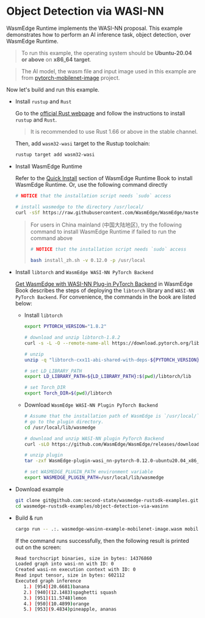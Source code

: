 # Object Detection via WASI-NN

WasmEdge Runtime implements the WASI-NN proposal. This example demonstrates how to perform an AI inference task, object detection, over WasmEdge Runtime.

> To run this example, the operating system should be **Ubuntu-20.04 or above** on **x86_64 target**.

> The AI model, the wasm file and input image used in this example are from [pytorch-mobilenet-image](https://github.com/second-state/WasmEdge-WASINN-examples/blob/master/pytorch-mobilenet-image/README.md) project.

Now let's build and run this example.

- Install `rustup` and `Rust`

  Go to the [official Rust webpage](https://www.rust-lang.org/tools/install) and follow the instructions to install `rustup` and `Rust`.

  > It is recommended to use Rust 1.66 or above in the stable channel.

  Then, add `wasm32-wasi` target to the Rustup toolchain:

  ```bash
  rustup target add wasm32-wasi
  ```

- Install WasmEdge Runtime

  Refer to the [Quick Install](https://wasmedge.org/book/en/quick_start/install.html#quick-install) section of WasmEdge Runtime Book to install WasmEdge Runtime. Or, use the following command directly

  ```bash
  # NOTICE that the installation script needs `sudo` access

  # install wasmedge to the directory /usr/local/
  curl -sSf https://raw.githubusercontent.com/WasmEdge/WasmEdge/master/utils/install.sh | bash -s -- -v 0.12.0 -p /usr/local
  ```

  > For users in China mainland (中国大陆地区), try the following command to install WasmEdge Runtime if failed to run the command above
  >
  > ```bash
  > # NOTICE that the installation script needs `sudo` access
  >
  > bash install_zh.sh -v 0.12.0 -p /usr/local
  > ```

- Install `libtorch` and `WasmEdge WASI-NN PyTorch Backend`
  
  [Get WasmEdge with WASI-NN Plug-in PyTorch Backend](https://wasmedge.org/book/en/write_wasm/rust/wasinn.html#get-wasmedge-with-wasi-nn-plug-in-pytorch-backend) in WasmEdge Book describes the steps of deploying the `libtorch` library and `WASI-NN PyTorch Backend`. For convenience, the commands in the book are listed below:

  - Install `libtorch`

    ```bash
    export PYTORCH_VERSION="1.8.2"
    
    # download and unzip libtorch-1.8.2
    curl -s -L -O --remote-name-all https://download.pytorch.org/libtorch/lts/1.8/cpu/libtorch-cxx11-abi-shared-with-deps-${PYTORCH_VERSION}%2Bcpu.zip

    # unzip
    unzip -q "libtorch-cxx11-abi-shared-with-deps-${PYTORCH_VERSION}%2Bcpu.zip"

    # set LD_LIBRARY_PATH
    export LD_LIBRARY_PATH=${LD_LIBRARY_PATH}:$(pwd)/libtorch/lib

    # set Torch_DIR
    export Torch_DIR=$(pwd)/libtorch
    ```

  - Download `WasmEdge WASI-NN Plugin PyTorch Backend`

    ```bash
    # Assume that the installation path of WasmEdge is `/usr/local/`
    # go to the plugin directory.
    cd /usr/local/lib/wasmedge

    # download and unzip WASI-NN plugin PyTorch Backend
    curl -sLO https://github.com/WasmEdge/WasmEdge/releases/download/0.12.0/WasmEdge-plugin-wasi_nn-pytorch-0.12.0-ubuntu20.04_x86_64.tar.gz

    # unzip plugin
    tar -zxf WasmEdge-plugin-wasi_nn-pytorch-0.12.0-ubuntu20.04_x86_64.tar.gz

    # set WASMEDGE_PLUGIN_PATH environment variable
    export WASMEDGE_PLUGIN_PATH=/usr/local/lib/wasmedge
    ```

- Download example

  ```bash
  git clone git@github.com:second-state/wasmedge-rustsdk-examples.git
  cd wasmedge-rustsdk-examples/object-detection-via-wasinn
  ```

- Build & run

  ```bash
  cargo run -- .:. wasmedge-wasinn-example-mobilenet-image.wasm mobilenet.pt input.jpg
  ```

  If the command runs successfully, then the following result is printed out on the screen:

  ```bash
  Read torchscript binaries, size in bytes: 14376860
  Loaded graph into wasi-nn with ID: 0
  Created wasi-nn execution context with ID: 0
  Read input tensor, size in bytes: 602112
  Executed graph inference
     1.) [954](20.6681)banana
     2.) [940](12.1483)spaghetti squash
     3.) [951](11.5748)lemon
     4.) [950](10.4899)orange
     5.) [953](9.4834)pineapple, ananas
  ```
